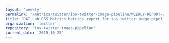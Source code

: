 ```yaml
---
layout: 'weekly'
permalink: '/metrics/twitter/ios-twitter-image-pipeline/WEEKLY-REPORT-2019-10-25'
title: 'DAI Lab OSS Metrics Metrics report for ios-twitter-image-pipeline | WEEKLY-REPORT-2019-10-25'
organization: 'twitter'
repository: 'ios-twitter-image-pipeline'
current_date: '2019-10-25'
---
```

